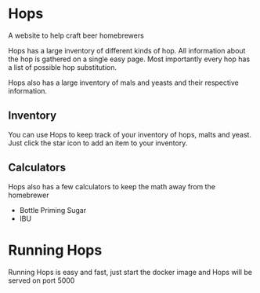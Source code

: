# Hops
A website to help craft beer homebrewers

Hops has a large inventory of different kinds of hop. All information about the hop is gathered on a single easy page.
Most importantly every hop has a list of possible hop substitution.

Hops also has a large inventory of mals and yeasts and their respective information.

## Inventory
You can use Hops to keep track of your inventory of hops, malts and yeast. Just click the star icon to add an item to your inventory.

## Calculators
Hops also has a few calculators to keep the math away from the homebrewer
- Bottle Priming Sugar 
- IBU

# Running Hops
Running Hops is easy and fast, just start the docker image and Hops will be served on port 5000